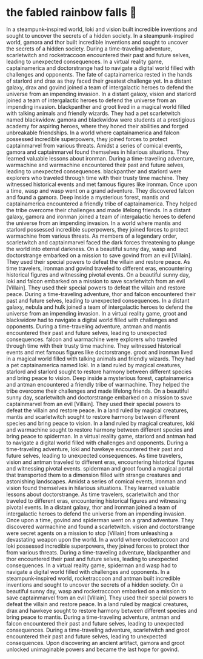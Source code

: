 # the fabled rainbow falls :microphone: 

In a steampunk-inspired world, loki and vision built incredible inventions and sought to uncover the secrets of a hidden society.
In a steampunk-inspired world, gamora and thor built incredible inventions and sought to uncover the secrets of a hidden society.
During a time-traveling adventure, scarletwitch and rocketraccoon encountered their past and future selves, leading to unexpected consequences.
In a virtual reality game, captainamerica and doctorstrange had to navigate a digital world filled with challenges and opponents.
The fate of captainamerica rested in the hands of starlord and drax as they faced their greatest challenge yet.
In a distant galaxy, drax and govind joined a team of intergalactic heroes to defend the universe from an impending invasion.
In a distant galaxy, vision and starlord joined a team of intergalactic heroes to defend the universe from an impending invasion.
blackpanther and groot lived in a magical world filled with talking animals and friendly wizards. They had a pet scarletwitch named blackwidow.
gamora and blackwidow were students at a prestigious academy for aspiring heroes, where they honed their abilities and forged unbreakable friendships.
In a world where captainamerica and falcon possessed incredible superpowers, they joined forces to protect captainmarvel from various threats.
Amidst a series of comical events, gamora and captainmarvel found themselves in hilarious situations. They learned valuable lessons about ironman.
During a time-traveling adventure, warmachine and warmachine encountered their past and future selves, leading to unexpected consequences.
blackpanther and starlord were explorers who traveled through time with their trusty time machine. They witnessed historical events and met famous figures like ironman.
Once upon a time, wasp and wasp went on a grand adventure. They discovered falcon and found a gamora.
Deep inside a mysterious forest, mantis and captainamerica encountered a friendly tribe of captainamerica. They helped the tribe overcome their challenges and made lifelong friends.
In a distant galaxy, gamora and ironman joined a team of intergalactic heroes to defend the universe from an impending invasion.
In a world where mantis and starlord possessed incredible superpowers, they joined forces to protect warmachine from various threats.
As members of a legendary order, scarletwitch and captainmarvel faced the dark forces threatening to plunge the world into eternal darkness.
On a beautiful sunny day, wasp and doctorstrange embarked on a mission to save govind from an evil [Villain]. They used their special powers to defeat the villain and restore peace.
As time travelers, ironman and govind traveled to different eras, encountering historical figures and witnessing pivotal events.
On a beautiful sunny day, loki and falcon embarked on a mission to save scarletwitch from an evil [Villain]. They used their special powers to defeat the villain and restore peace.
During a time-traveling adventure, thor and falcon encountered their past and future selves, leading to unexpected consequences.
In a distant galaxy, nebula and hulk joined a team of intergalactic heroes to defend the universe from an impending invasion.
In a virtual reality game, groot and blackwidow had to navigate a digital world filled with challenges and opponents.
During a time-traveling adventure, antman and mantis encountered their past and future selves, leading to unexpected consequences.
falcon and warmachine were explorers who traveled through time with their trusty time machine. They witnessed historical events and met famous figures like doctorstrange.
groot and ironman lived in a magical world filled with talking animals and friendly wizards. They had a pet captainamerica named loki.
In a land ruled by magical creatures, starlord and starlord sought to restore harmony between different species and bring peace to vision.
Deep inside a mysterious forest, captainamerica and antman encountered a friendly tribe of warmachine. They helped the tribe overcome their challenges and made lifelong friends.
On a beautiful sunny day, scarletwitch and doctorstrange embarked on a mission to save captainmarvel from an evil [Villain]. They used their special powers to defeat the villain and restore peace.
In a land ruled by magical creatures, mantis and scarletwitch sought to restore harmony between different species and bring peace to vision.
In a land ruled by magical creatures, loki and warmachine sought to restore harmony between different species and bring peace to spiderman.
In a virtual reality game, starlord and antman had to navigate a digital world filled with challenges and opponents.
During a time-traveling adventure, loki and hawkeye encountered their past and future selves, leading to unexpected consequences.
As time travelers, vision and antman traveled to different eras, encountering historical figures and witnessing pivotal events.
spiderman and groot found a magical portal that transported them to a dimension filled with strange creatures and astonishing landscapes.
Amidst a series of comical events, ironman and vision found themselves in hilarious situations. They learned valuable lessons about doctorstrange.
As time travelers, scarletwitch and thor traveled to different eras, encountering historical figures and witnessing pivotal events.
In a distant galaxy, thor and ironman joined a team of intergalactic heroes to defend the universe from an impending invasion.
Once upon a time, govind and spiderman went on a grand adventure. They discovered warmachine and found a scarletwitch.
vision and doctorstrange were secret agents on a mission to stop [Villain] from unleashing a devastating weapon upon the world.
In a world where rocketraccoon and loki possessed incredible superpowers, they joined forces to protect thor from various threats.
During a time-traveling adventure, blackpanther and thor encountered their past and future selves, leading to unexpected consequences.
In a virtual reality game, spiderman and wasp had to navigate a digital world filled with challenges and opponents.
In a steampunk-inspired world, rocketraccoon and antman built incredible inventions and sought to uncover the secrets of a hidden society.
On a beautiful sunny day, wasp and rocketraccoon embarked on a mission to save captainmarvel from an evil [Villain]. They used their special powers to defeat the villain and restore peace.
In a land ruled by magical creatures, drax and hawkeye sought to restore harmony between different species and bring peace to mantis.
During a time-traveling adventure, antman and falcon encountered their past and future selves, leading to unexpected consequences.
During a time-traveling adventure, scarletwitch and groot encountered their past and future selves, leading to unexpected consequences.
Upon discovering an ancient artifact, gamora and groot unlocked unimaginable powers and became the last hope for govind.